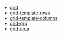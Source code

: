 
* [grid](/css-grid/index.md)
* [grid-template-rows](/css-grid/grid-template-rows.md)
* [grid-template-columns](/css-grid/grid-template-columns.md)
* [grid-grp](/css-grid/grid-grp.md)
* [grid-area](/css-grid/grid-area.md)


<!-- * [---](/main/miniprogram/mini00.md)
* [grid-area](/main/miniprogram/mini00.md)
* [grid-auto-flow](/main/miniprogram/mini00.md)
* [grid-auto-rows](/main/miniprogram/mini00.md)
* [grid-column](/main/miniprogram/mini00.md)
* [grid-column-end](/main/miniprogram/mini00.md)
* [grid-column-start](/main/miniprogram/mini00.md)
* [grid-row](/main/miniprogram/mini00.md)
* [grid-row-end](/main/miniprogram/mini00.md)
* [grid-row-start](/main/miniprogram/mini00.md)
* [grid-template](/main/miniprogram/mini00.md)
* [grid-template-areas](/main/miniprogram/mini00.md)
* [grid-template-columns](/main/miniprogram/mini00.md)
* [grid-template-rows](/main/miniprogram/mini00.md) -->
